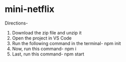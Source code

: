# mini-netflix

Directions-

1. Download the zip file and unzip it
2. Open the project in VS Code
3. Run the following command in the terminal- npm init
4. Now, run this command- npm i
5. Last, run this command- npm start
